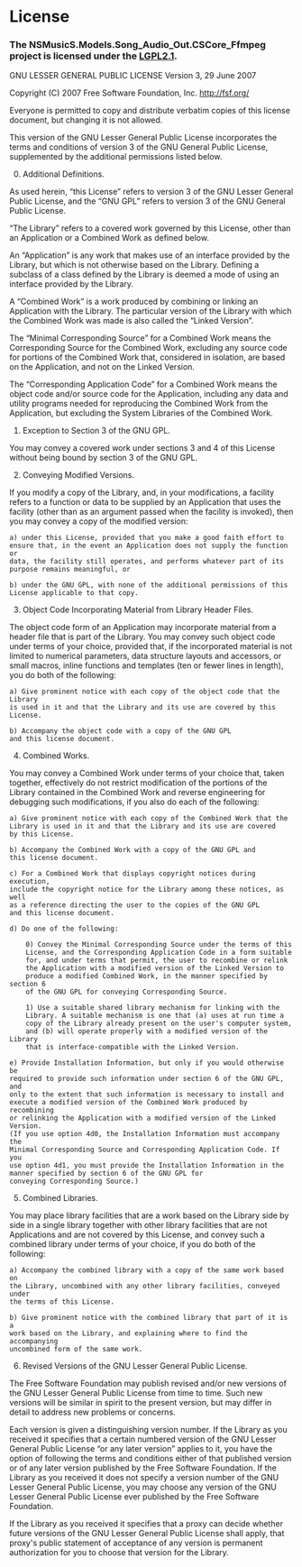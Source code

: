 ﻿# License #

### The NSMusicS.Models.Song_Audio_Out.CSCore_Ffmpeg project is licensed under the **[LGPL2.1](https://www.gnu.org/licenses/old-licenses/lgpl-2.1.html)**. ###

GNU LESSER GENERAL PUBLIC LICENSE
Version 3, 29 June 2007

Copyright (C) 2007 Free Software Foundation, Inc. <http://fsf.org/>

Everyone is permitted to copy and distribute verbatim copies of this license
document, but changing it is not allowed.

This version of the GNU Lesser General Public License incorporates the terms
and conditions of version 3 of the GNU General Public License, supplemented
by the additional permissions listed below.

0. Additional Definitions.

As used herein, “this License” refers to version 3 of the GNU Lesser General
Public License, and the “GNU GPL” refers to version 3 of the
GNU General Public License.

“The Library” refers to a covered work governed by this License, other than
an Application or a Combined Work as defined below.

An “Application” is any work that makes use of an interface provided by the
Library, but which is not otherwise based on the Library. Defining a subclass
of a class defined by the Library is deemed a mode of using an interface
provided by the Library.

A “Combined Work” is a work produced by combining or linking an Application
with the Library. The particular version of the Library with which the
Combined Work was made is also called the “Linked Version”.

The “Minimal Corresponding Source” for a Combined Work means the Corresponding
Source for the Combined Work, excluding any source code for portions of the
Combined Work that, considered in isolation, are based on the Application,
and not on the Linked Version.

The “Corresponding Application Code” for a Combined Work means the object code
and/or source code for the Application, including any data and utility programs
needed for reproducing the Combined Work from the Application, but excluding
the System Libraries of the Combined Work.

1. Exception to Section 3 of the GNU GPL.

You may convey a covered work under sections 3 and 4 of this License without
being bound by section 3 of the GNU GPL.

2. Conveying Modified Versions.

If you modify a copy of the Library, and, in your modifications, a facility
refers to a function or data to be supplied by an Application that uses the
facility (other than as an argument passed when the facility is invoked),
then you may convey a copy of the modified version:

    a) under this License, provided that you make a good faith effort to
    ensure that, in the event an Application does not supply the function or
    data, the facility still operates, and performs whatever part of its
    purpose remains meaningful, or

    b) under the GNU GPL, with none of the additional permissions of this
    License applicable to that copy.

3. Object Code Incorporating Material from Library Header Files.

The object code form of an Application may incorporate material from a header
file that is part of the Library. You may convey such object code under terms
of your choice, provided that, if the incorporated material is not limited to
numerical parameters, data structure layouts and accessors, or small macros,
inline functions and templates (ten or fewer lines in length),
you do both of the following:

    a) Give prominent notice with each copy of the object code that the Library
    is used in it and that the Library and its use are covered by this License.

    b) Accompany the object code with a copy of the GNU GPL
    and this license document.

4. Combined Works.

You may convey a Combined Work under terms of your choice that, taken together,
effectively do not restrict modification of the portions of the Library
contained in the Combined Work and reverse engineering for debugging such
modifications, if you also do each of the following:

    a) Give prominent notice with each copy of the Combined Work that the
    Library is used in it and that the Library and its use are covered
    by this License.

    b) Accompany the Combined Work with a copy of the GNU GPL and
    this license document.

    c) For a Combined Work that displays copyright notices during execution,
    include the copyright notice for the Library among these notices, as well
    as a reference directing the user to the copies of the GNU GPL
    and this license document.

    d) Do one of the following:

        0) Convey the Minimal Corresponding Source under the terms of this
        License, and the Corresponding Application Code in a form suitable
        for, and under terms that permit, the user to recombine or relink
        the Application with a modified version of the Linked Version to
        produce a modified Combined Work, in the manner specified by section 6
        of the GNU GPL for conveying Corresponding Source.

        1) Use a suitable shared library mechanism for linking with the
        Library. A suitable mechanism is one that (a) uses at run time a
        copy of the Library already present on the user's computer system,
        and (b) will operate properly with a modified version of the Library
        that is interface-compatible with the Linked Version.

    e) Provide Installation Information, but only if you would otherwise be
    required to provide such information under section 6 of the GNU GPL, and
    only to the extent that such information is necessary to install and
    execute a modified version of the Combined Work produced by recombining
    or relinking the Application with a modified version of the Linked Version.
    (If you use option 4d0, the Installation Information must accompany the
    Minimal Corresponding Source and Corresponding Application Code. If you
    use option 4d1, you must provide the Installation Information in the
    manner specified by section 6 of the GNU GPL for
    conveying Corresponding Source.)

5. Combined Libraries.

You may place library facilities that are a work based on the Library side by
side in a single library together with other library facilities that are not
Applications and are not covered by this License, and convey such a combined
library under terms of your choice, if you do both of the following:

    a) Accompany the combined library with a copy of the same work based on
    the Library, uncombined with any other library facilities, conveyed under
    the terms of this License.

    b) Give prominent notice with the combined library that part of it is a
    work based on the Library, and explaining where to find the accompanying
    uncombined form of the same work.

6. Revised Versions of the GNU Lesser General Public License.

The Free Software Foundation may publish revised and/or new versions of the
GNU Lesser General Public License from time to time. Such new versions will
be similar in spirit to the present version, but may differ in detail to
address new problems or concerns.

Each version is given a distinguishing version number. If the Library as you
received it specifies that a certain numbered version of the GNU Lesser
General Public License “or any later version” applies to it, you have the
option of following the terms and conditions either of that published version
or of any later version published by the Free Software Foundation. If the
Library as you received it does not specify a version number of the GNU Lesser
General Public License, you may choose any version of the GNU Lesser General
Public License ever published by the Free Software Foundation.

If the Library as you received it specifies that a proxy can decide whether
future versions of the GNU Lesser General Public License shall apply, that
proxy's public statement of acceptance of any version is permanent
authorization for you to choose that version for the Library.